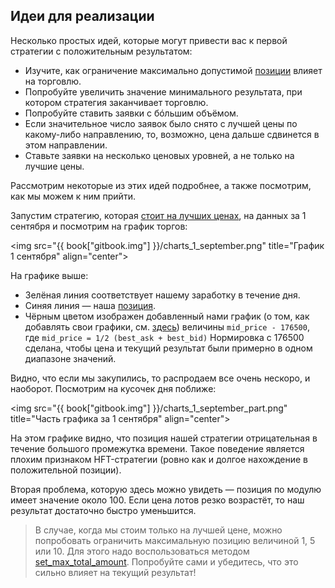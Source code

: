 ## Идеи для реализации

Несколько простых идей, которые могут привести вас к первой стратегии с положительным результатом:

- Изучите, как ограничение максимально допустимой [позиции](/terms.md#position) влияет на торговлю.
- Попробуйте увеличить значение минимального результата, при котором стратегия заканчивает торговлю.
- Попробуйте ставить заявки с б&oacute;льшим объёмом.
- Если значительное число заявок было снято с лучшей цены по какому-либо направлению, то, возможно, цена дальше сдвинется в этом направлении.
- Ставьте заявки на несколько ценовых уровней, а не только на лучшие цены.

Рассмотрим некоторые из этих идей подробнее, а также посмотрим, как мы можем к ним прийти.

<!-- TODO(asalikhov): rewrite this with new security -->
Запустим стратегию, которая [стоит на лучших ценах](examples.md#stay_on_best_price), на данных за 1 сентября и посмотрим на график торгов:

<img src="{{ book["gitbook.img"] }}/charts_1_september.png" title="График 1 сентября" align="center">

На графике выше:

- Зелёная линия соответствует нашему заработку в течение дня.
- Синяя линия — наша [позиция](/terms.md#position).
- Чёрным цветом изображен добавленный нами график (о том, как добавлять свои графики, см. [здесь](/interface/analysis/charts.md)) величины `mid_price - 176500`, где `mid_price = 1/2 (best_ask + best_bid)`
  Нормировка с 176500 сделана, чтобы цена и текущий результат были примерно в одном диапазоне значений.

Видно, что если мы закупились, то распродаем все очень нескоро, и наоборот.
Посмотрим на кусочек дня поближе:

<img src="{{ book["gitbook.img"] }}/charts_1_september_part.png" title="Часть графика за 1 сентября" align="center">

На этом графике видно, что позиция нашей стратегии отрицательная в течение большого промежутка времени.
Такое поведение является плохим признаком HFT-стратегии (ровно как и долгое нахождение в положительной позиции).

Вторая проблема, которую здесь можно увидеть — позиция по модулю имеет значение около 100.
Если цена лотов резко возрастёт, то наш результат достаточно быстро уменьшится.

> В случае, когда мы стоим только на лучшей цене, можно попробовать ограничить максимальную позицию величиной 1, 5 или 10.
> Для этого надо воспользоваться методом [set_max_total_amount](/api/ParticipantStrategy.md#set_max_total_amount).
> Попробуйте сами и убедитесь, что это сильно влияет на текущий результат!
